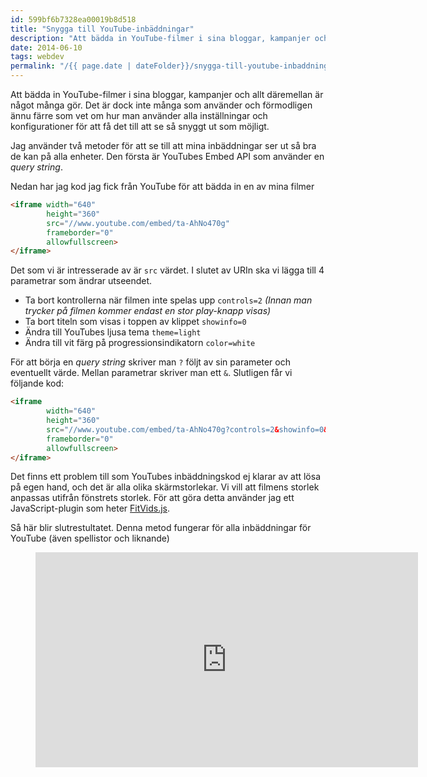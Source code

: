 ```yaml
---
id: 599bf6b7328ea00019b8d518
title: "Snygga till YouTube-inbäddningar"
description: "Att bädda in YouTube-filmer i sina bloggar, kampanjer och allt däremellan är något många gör. Det är dock inte många som använder och…"
date: 2014-06-10
tags: webdev
permalink: "/{{ page.date | dateFolder}}/snygga-till-youtube-inbaddningar/index.html"  
---
```


Att bädda in YouTube-filmer i sina bloggar, kampanjer och allt däremellan är något många gör. Det är dock inte många som använder och förmodligen ännu färre som vet om hur man använder alla inställningar och konfigurationer för att få det till att se så snyggt ut som möjligt.

Jag använder två metoder för att se till att mina inbäddningar ser ut så bra de kan på alla enheter. Den första är YouTubes Embed API som använder en _query string_.

Nedan har jag kod jag fick från YouTube för att bädda in en av mina filmer

```html
<iframe width="640" 
        height="360" 
        src="//www.youtube.com/embed/ta-AhNo470g" 
        frameborder="0" 
        allowfullscreen>
</iframe>
```

Det som vi är intresserade av är `src` värdet. I slutet av URIn ska vi lägga till 4 parametrar som ändrar utseendet.

*   Ta bort kontrollerna när filmen inte spelas upp `controls=2` _(Innan man trycker på filmen kommer endast en stor play-knapp visas)_
*   Ta bort titeln som visas i toppen av klippet `showinfo=0`
*   Ändra till YouTubes ljusa tema `theme=light`
*   Ändra till vit färg på progressionsindikatorn `color=white`

För att börja en _query string_ skriver man `?` följt av sin parameter och eventuellt värde. Mellan parametrar skriver man ett `&`. Slutligen får vi följande kod:

```html
<iframe 
        width="640"
        height="360"
        src="//www.youtube.com/embed/ta-AhNo470g?controls=2&showinfo=0&theme=light&color=white"
        frameborder="0"
        allowfullscreen>
</iframe>
```

Det finns ett problem till som YouTubes inbäddningskod ej klarar av att lösa på egen hand, och det är alla olika skärmstorlekar. Vi vill att filmens storlek anpassas utifrån fönstrets storlek. För att göra detta använder jag ett JavaScript-plugin som heter [FitVids.js](http://fitvidsjs.com/).

Så här blir slutrestultatet. Denna metod fungerar för alla inbäddningar för YouTube (även spellistor och liknande)

<figure class="kg-card kg-embed-card"> <iframe width="612" height="344" src="https://www.youtube.com/embed/ta-AhNo470g?feature=oembed" frameborder="0" allow="accelerometer; autoplay; encrypted-media; gyroscope; picture-in-picture" allowfullscreen></iframe>
</figure>
